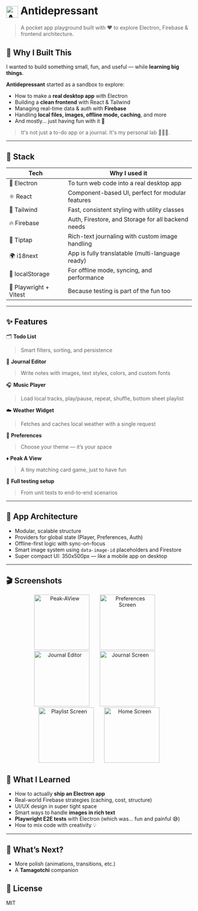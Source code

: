 <h1 align="left">
  <img src="https://i.ibb.co/Fk3wsj8F/icon.png" alt="Antidepressant Icon" height="32" style="vertical-align: middle;"/> Antidepressant
</h1>

> A pocket app playground built with ❤️ to explore Electron, Firebase & frontend architecture.



## 🤔 Why I Built This

I wanted to build something small, fun, and useful — while **learning big things**.

**Antidepressant** started as a sandbox to explore:
- How to make a **real desktop app** with Electron
- Building a **clean frontend** with React & Tailwind
- Managing real-time data & auth with **Firebase**
- Handling **local files, images, offline mode, caching**, and more
- And mostly... just having fun with it 🌈

> It's not just a to-do app or a journal. It's my personal lab 🧪👩‍🔬.

---

## 🔧 Stack

| Tech         | Why I used it |
|--------------|---------------|
| 🧱 Electron  | To turn web code into a real desktop app |
| ⚛️ React     | Component-based UI, perfect for modular features |
| 🎨 Tailwind  | Fast, consistent styling with utility classes |
| 🔥 Firebase  | Auth, Firestore, and Storage for all backend needs |
| 📝 Tiptap    | Rich-text journaling with custom image handling |
| 🌍 i18next   | App is fully translatable (multi-language ready) |
| 💽 localStorage | For offline mode, syncing, and performance |
| 🧪 Playwright + Vitest | Because testing is part of the fun too |

---

## ✨ Features

🗂 **Todo List**  
> Smart filters, sorting, and persistence

📓 **Journal Editor**  
> Write notes with images, text styles, colors, and custom fonts

🎧 **Music Player**  
> Load local tracks, play/pause, repeat, shuffle, bottom sheet playlist

☁️ **Weather Widget**  
> Fetches and caches local weather with a single request

🎨 **Preferences**  
> Choose your theme — it’s your space

♦️ **Peak A View**   
> A tiny matching card game, just to have fun

🧪 **Full testing setup**  
> From unit tests to end-to-end scenarios 

---

## 🧩 App Architecture

- Modular, scalable structure
- Providers for global state (Player, Preferences, Auth)
- Offline-first logic with sync-on-focus
- Smart image system using `data-image-id` placeholders and Firestore
- Super compact UI: 350x500px — like a mobile app on desktop

---

## 🎬 Screenshots

<p align="center">
  <img src="https://i.ibb.co/TMwdwVyD/Peak-AView.png" alt="Peak-AView" height="150" style="margin-right: 24px;">
  <img src="https://i.ibb.co/7dD7J44j/Preferences-Screen.png" alt="Preferences Screen" height="150" style="margin-right: 24px;">
  <img src="https://i.ibb.co/FL6XNzXY/Journal-Editor.png" alt="Journal Editor" height="150" style="margin-right: 24px;">
  <img src="https://i.ibb.co/PvmWZWv2/Journal-Screen.png" alt="Journal Screen" height="150" style="margin-right: 24px;">
  <img src="https://i.ibb.co/r2cTYJCX/Playlist-Screen.png" alt="Playlist Screen" height="150" style="margin-right: 24px;">
  <img src="https://i.ibb.co/35vdDwvM/Home-Screen.png" alt="Home Screen" height="150">
</p>

## 🧠 What I Learned

- How to actually **ship an Electron app**
- Real-world Firebase strategies (caching, cost, structure)
- UI/UX design in super tight space
- Smart ways to handle **images in rich text**
- **Playwright E2E tests** with Electron (which was… fun and painful 😅)
- How to mix code with creativity 💡

---

## 🧳 What’s Next?

- More polish (animations, transitions, etc.)
- A **Tamagotchi** companion


## 🪪 License

MIT 
